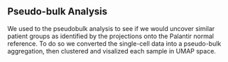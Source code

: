 ## Pseudo-bulk Analysis

We used to the pseudobulk analysis to see if we would uncover similar patient groups as identified by the projections onto the Palantir normal reference. To do so we converted the single-cell data into a pseudo-bulk aggregation, then clustered and visalized each sample in UMAP space. 

